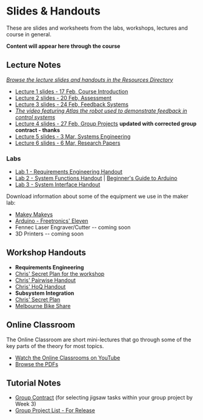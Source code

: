 # Slides & Handouts

These are slides and worksheets from the labs, workshops, lectures and course in general.

**Content will appear here through the course**

## Lecture Notes

*[Browse the lecture slides and handouts in the Resources Directory](http://eng.anu.edu.au/courses/ENGN2225/course-files)*

*  [Lecture 1 slides - 17 Feb, Course Introduction](http://eng.anu.edu.au/courses/ENGN2225/course-files/class_notes/Lecture01.pdf)
*  [Lecture 2 slides - 20 Feb, Assessment](http://eng.anu.edu.au/courses/ENGN2225/course-files/class_notes/Lecture02.pdf)
*  [Lecture 3 slides - 24 Feb, Feedback Systems](http://eng.anu.edu.au/courses/ENGN2225/course-files/class_notes/Lecture03.pdf)
  * *[The video featuring Atlas the robot used to demonstrate feedback in control systems](http://eng.anu.edu.au/courses/ENGN2225/course-files/class_notes/Lecture03_Balance_Hawking.mp4)*
*  [Lecture 4 slides - 27 Feb, Group Projects](http://eng.anu.edu.au/courses/ENGN2225/course-files/class_notes/Lecture04.pdf) **updated with corrected group contract - thanks**
*  [Lecture 5 slides - 3 Mar, Systems Engineering](http://eng.anu.edu.au/courses/ENGN2225/course-files/class_notes/Lecture05.pdf)
*  [Lecture 6 slides - 6 Mar, Research Papers](http://eng.anu.edu.au/courses/ENGN2225/course-files/class_notes/Lecture06_pr_example.pdf)

### Labs ###

*  [Lab 1 - Requirements Engineering Handout](http://eng.anu.edu.au/courses/ENGN2225/course-files/class_notes/Lab_RE.pdf)
*  [Lab 2 - System Functions Handout](http://eng.anu.edu.au/courses/ENGN2225/course-files/class_notes/Lab_SF.pdf) | [Beginner's Guide to Arduino](http://eng.anu.edu.au/courses/ENGN2225/course-files/class_notes/Lab_Arduino.pdf)
*  [Lab 3 - System Interface Handout](http://eng.anu.edu.au/courses/ENGN2225/course-files/class_notes/Lab_SI.pdf)

Download information about some of the equipment we use in the maker lab:

*  [Makey Makeys](http://www.makeymakey.com/)
*  [Arduino - Freetronics' Eleven](www.freetronics.com/products/eleven)
*  Fennec Laser Engraver/Cutter -- coming soon
*  3D Printers -- coming soon

## Workshop Handouts
*  **Requirements Engineering**
  *  [Chris' Secret Plan for the workshop](http://eng.anu.edu.au/courses/ENGN2225/course-files/class_notes/workshop_RE_plan.pdf)
  *  [Chris' Pairwise Handout](http://eng.anu.edu.au/courses/ENGN2225/course-files/class_notes/workshop_RE_pairwise.pdf)
  *  [Chris' HoQ Handout](http://eng.anu.edu.au/courses/ENGN2225/course-files/class_notes/workshop_RE_HoQ.pdf)
*  **Subsystem Integration**
  *  [Chris' Secret Plan](http://eng.anu.edu.au/courses/ENGN2225/course-files/class_notes/workshop_SI_plan.pdf)
  *  [Melbourne Bike Share](http://www.melbournebikeshare.com.au/)


## Online Classroom

The Online Classroom are short mini-lectures that go through some of the key parts of the theory for most topics.

*  [Watch the Online Classrooms on YouTube](http://www.youtube.com/playlist?list=PL2hygCecjFiXEDTXwBOgWlAFVZL06gnSA)
*  [Browse the PDFs](http://eng.anu.edu.au/courses/ENGN2225/course-files/?dir=online_classroom)

## Tutorial Notes

*  [Group Contract](http://eng.anu.edu.au/courses/ENGN2225/course-files/class_notes/GroupContract.pdf) (for selecting jigsaw tasks within your group project by Week 3)
*  [Group Project List - For Release](http://eng.anu.edu.au/courses/ENGN2225/course-files/class_notes/ProjectList.pdf)